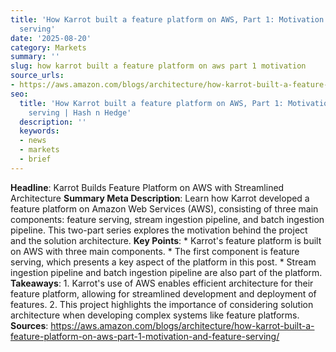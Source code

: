 ```yaml
---
title: 'How Karrot built a feature platform on AWS, Part 1: Motivation and feature
  serving'
date: '2025-08-20'
category: Markets
summary: ''
slug: how karrot built a feature platform on aws part 1 motivation
source_urls:
- https://aws.amazon.com/blogs/architecture/how-karrot-built-a-feature-platform-on-aws-part-1-motivation-and-feature-serving/
seo:
  title: 'How Karrot built a feature platform on AWS, Part 1: Motivation and feature
    serving | Hash n Hedge'
  description: ''
  keywords:
  - news
  - markets
  - brief
---
```


**Headline**: Karrot Builds Feature Platform on AWS with Streamlined Architecture  **Summary Meta Description**: Learn how Karrot developed a feature platform on Amazon Web Services (AWS), consisting of three main components: feature serving, stream ingestion pipeline, and batch ingestion pipeline. This two-part series explores the motivation behind the project and the solution architecture.  **Key Points**:  * Karrot's feature platform is built on AWS with three main components. * The first component is feature serving, which presents a key aspect of the platform in this post. * Stream ingestion pipeline and batch ingestion pipeline are also part of the platform.  **Takeaways**:  1. Karrot's use of AWS enables efficient architecture for their feature platform, allowing for streamlined development and deployment of features. 2. This project highlights the importance of considering solution architecture when developing complex systems like feature platforms.  **Sources**:  https://aws.amazon.com/blogs/architecture/how-karrot-built-a-feature-platform-on-aws-part-1-motivation-and-feature-serving/ 

